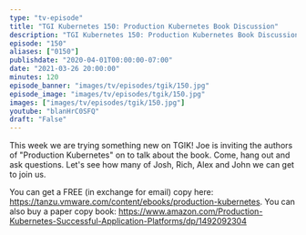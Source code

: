 ```yaml
---
type: "tv-episode"
title: "TGI Kubernetes 150: Production Kubernetes Book Discussion"
description: "TGI Kubernetes 150: Production Kubernetes Book Discussion"
episode: "150"
aliases: ["0150"]
publishdate: "2020-04-01T00:00:00-07:00"
date: "2021-03-26 20:00:00"
minutes: 120
episode_banner: "images/tv/episodes/tgik/150.jpg"
episode_image: "images/tv/episodes/tgik/150.jpg"
images: ["images/tv/episodes/tgik/150.jpg"]
youtube: "blanHrC0SFQ"
draft: "False"
---
```


This week we are trying something new on TGIK! Joe is inviting the authors of "Production Kubernetes" on to talk about the book.  Come, hang out and ask questions.  Let's see how many of Josh, Rich, Alex and John we can get to join us.

You can get a FREE (in exchange for email) copy here: https://tanzu.vmware.com/content/ebooks/production-kubernetes. 
You can also buy a paper copy book: https://www.amazon.com/Production-Kubernetes-Successful-Application-Platforms/dp/1492092304